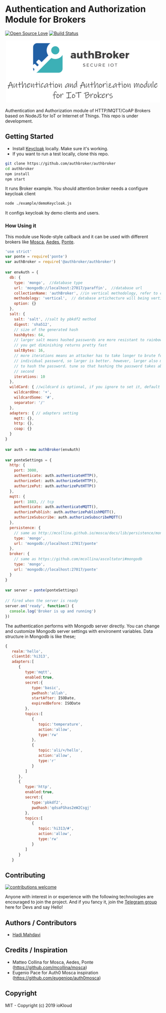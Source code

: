 # Authentication and Authorization Module for Brokers

[![Open Source Love](https://badges.frapsoft.com/os/v1/open-source.svg?v=103)](https://github.com/ellerbrock/open-source-badges/) [![Build Status](https://travis-ci.org/authbroker/authbroker.svg)](https://travis-ci.com/authbroker/authbroker)

<div align="center">
    <img src="https://github.com/authbroker/authbroker/blob/master/docs/asset/repository-open-graph.png" width="500px"</img> 
</div>

Authentication and Authorization module of HTTP/MQTT/CoAP Brokers based on NodeJS for IoT or Internet of Things. This repo is under development.


##  Getting Started

* Install [Keycloak](https://www.keycloak.org/) locally. Make sure it's working.
* If you want to run a test locally, clone this repo.

``` bash
git clone https://github.com/authbroker/authbroker
cd authbroker
npm install
npm start
```
It runs Broker example. You should attention broker needs a configure keycloak client

``` bash
node ./example/demoKeycloak.js
```
It configs keycloak by demo clients and users. 


### How Using it
This module use Node-style callback and it can be used with different brokers like [Mosca](https://github.com/mcollina/mosca), [Aedes](https://github.com/mcollina/aedes), [Ponte](http://github.com/eclipse/ponte).

``` js
'use strict'
var ponte = require('ponte')
var authBroker = require('@authbroker/authbroker')

var envAuth = {
  db: {
    type: 'mongo',  //database type
    url: 'mongodb://localhost:27017/paraffin',  //database url
    collectionName: 'authBroker', //in vertical methodology, refer to collectionName
    methodology: 'vertical',  // database artichecture will being vertical or horizontal
    option: {}
  },
  salt: {
    salt: 'salt', //salt by pbkdf2 method
    digest: 'sha512',
    // size of the generated hash
    hashBytes: 64,
    // larger salt means hashed passwords are more resistant to rainbow table, but
    // you get diminishing returns pretty fast
    saltBytes: 16,
    // more iterations means an attacker has to take longer to brute force an
    // individual password, so larger is better. however, larger also means longer
    // to hash the password. tune so that hashing the password takes about a
    // second
    iterations: 10
  },
  wildCard: { //wildcard is optional, if you ignore to set it, default is +, # , /
    wildcardOne: '+',
    wildcardSome: '#',
    separator: '/'
  },
  adapters: { // adapters setting
    mqtt: {},
    http: {},
    coap: {}
  }
}

var auth = new authBroker(envAuth)

var ponteSettings = {
  http: {
    port: 3000,
    authenticate: auth.authenticateHTTP(),
    authorizeGet: auth.authorizeGetHTTP(),
    authorizePut: auth.authorizePutHTTP()
  },
  mqtt: {
    port: 1883, // tcp
    authenticate: auth.authenticateMQTT(),
    authorizePublish: auth.authorizePublishMQTT(),
    authorizeSubscribe: auth.authorizeSubscribeMQTT()
  },
  persistence: {
    // same as http://mcollina.github.io/mosca/docs/lib/persistence/mongo.js.html
    type: 'mongo',
    url: 'mongodb://localhost:27017/ponte'
  },
  broker: {
    // same as https://github.com/mcollina/ascoltatori#mongodb
    type: 'mongo',
    url: 'mongodb://localhost:27017/ponte'
  }
}

var server = ponte(ponteSettings)

// fired when the server is ready
server.on('ready', function() {
  console.log('Broker is up and running')
})
```


The authentication performs with Mongodb server directly. You can change and customize Mongodb server settings with environemt variables. Data structure in Mongodb is like these;

``` javascript
{  
   realm:'hello',
   clientId:'hi313',
   adapters:[  
      {  
         type:'mqtt',
         enabled:true,
         secret:{  
            type:'basic',
            pwdhash:'allah',
            startAfter: ISODate,
            expiredBefore: ISODate
         },
         topics:[  
            {  
               topic:'temperature',
               action:'allow',
               type:'rw'
            },
            {  
               topic:'ali/+/hello',
               action:'allow',
               type:'r'
            }
         ]
      },
      {  
         type:'http',
         enabled:true,
         secret:{  
            type:'pbkdf2',
            pwdhash:'qdsaFGhas2eW2Csgj'
         },
         topics:[  
            {  
               topic:'hi313/#',
               action:'allow',
               type:'rw'
            }
         ]
      }
   }
```


## Contributing

[![contributions welcome](https://img.shields.io/badge/contributions-welcome-brightgreen.svg?style=flat)](https://github.com/dwyl/esta/issues)

Anyone with interest in or experience with the following technologies are encouraged to join the project.
And if you fancy it, join the [Telegram group](t.me/joinchat/AuKmG05CNFTz0bsBny9igg) here for Devs and say Hello!


## Authors / Contributors

* [Hadi Mahdavi](https://twitter.com/kamerdack)



## Credits / Inspiration

* Matteo Collina for Mosca, Aedes, Ponte (https://github.com/mcollina/mosca)
* Eugenio Pace for Auth0 Mosca inspiration (https://github.com/eugeniop/auth0mosca)


## Copyright

MIT - Copyright (c) 2019 ioKloud
